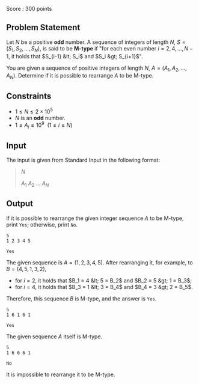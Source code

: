Score : $300$ points

## Problem Statement

Let $N$ be a positive **odd** number.
A sequence of integers of length $N$, $S = (S_1, S_2, \dots, S_N)$, is said to be **M-type** if "for each even number $i = 2, 4, \dots, N - 1$, it holds that $S_{i-1} &lt; S_i$ and $S_i &gt; S_{i+1}$".

You are given a sequence of positive integers of length $N$, $A = (A_1, A_2, \dots, A_N)$.
Determine if it is possible to rearrange $A$ to be M-type.

## Constraints

- $1 \leq N \leq 2 \times 10^5$
- $N$ is an **odd** number.
- $1 \leq A_i \leq 10^9 \ \ (1 \leq i \leq N)$

## Input

The input is given from Standard Input in the following format:

> $N$
> 
> $A_1 \ A_2 \ \dots \ A_N$

## Output

If it is possible to rearrange the given integer sequence $A$ to be M-type, print `Yes`; otherwise, print `No`.

```input1
5
1 2 3 4 5
```

```output1
Yes
```

The given sequence is $A = (1, 2, 3, 4, 5)$. 
After rearranging it, for example, to $B = (4, 5, 1, 3, 2)$, 

- for $i = 2$, it holds that $B_1 = 4 &lt; 5 = B_2$ and $B_2 = 5 &gt; 1 = B_3$;
- for $i = 4$, it holds that $B_3 = 1 &lt; 3 = B_4$ and $B_4 = 3 &gt; 2 = B_5$.

Therefore, this sequence $B$ is M-type, and the answer is `Yes`.

```input2
5
1 6 1 6 1
```

```output2
Yes
```

The given sequence $A$ itself is M-type.

```input3
5
1 6 6 6 1
```

```output3
No
```

It is impossible to rearrange it to be M-type.